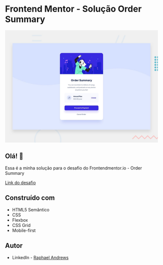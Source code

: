 # Frontend Mentor - Solução Order Summary

![Design preview for the QR code component coding challenge](./design/desktop-preview.jpg)

## Olá! 👋

Essa é a minha solução para o desafio do Frontendmentor.io - Order Summary

[Link do desafio](https://www.frontendmentor.io/challenges/order-summary-component-QlPmajDUj)
## Construído com

- HTML5 Semântico
- CSS
- Flexbox
- CSS Grid
- Mobile-first

## Autor

- LinkedIn - [Raphael Andrews](https://www.linkedin.com/in/raphael-andrews/)